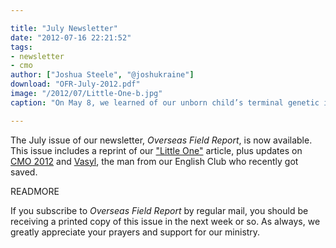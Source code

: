 ```yaml
---

title: "July Newsletter"
date: "2012-07-16 22:21:52"
tags:
- newsletter
- cmo
author: ["Joshua Steele", "@joshukraine"]
download: "OFR-July-2012.pdf"
image: "/2012/07/Little-One-b.jpg"
caption: "On May 8, we learned of our unborn child’s terminal genetic illness. We learned that our child was a girl on her birthday, June 26. The following article was posted to our blog that evening."

---
```


The July issue of our newsletter, *Overseas Field Report*, is now available. This issue includes a reprint of our ["Little One"](/2012/06/little-one/) article, plus updates on <a href="http://cmoproject.org/" target="_blank">CMO 2012</a> and <a title="A Sinner Has Come Home" href="/2012/05/sinner-home/" target="_blank">Vasyl</a>, the man from our English Club who recently got saved.

READMORE

If you subscribe to *Overseas Field Report* by regular mail, you should be receiving a printed copy of this issue in the next week or so. As always, we greatly appreciate your prayers and support for our ministry.

